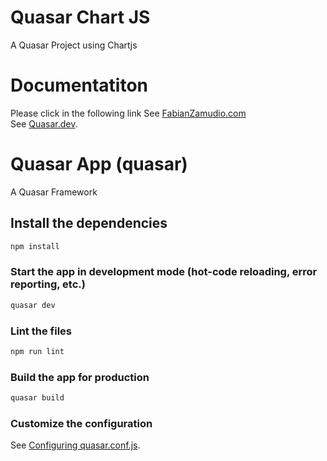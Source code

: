 # Quasar Chart JS

A Quasar Project using Chartjs

# Documentatiton
Please click in the following link See [FabianZamudio.com](https://www.fabianzamudio.com/blog/exprimiendo-vuejs-con-quasar) <br />
See [Quasar.dev](https://quasar.dev/start/pick-quasar-flavour).

# Quasar App (quasar)

A Quasar Framework

## Install the dependencies
```bash
npm install
```

### Start the app in development mode (hot-code reloading, error reporting, etc.)
```bash
quasar dev
```

### Lint the files
```bash
npm run lint
```

### Build the app for production
```bash
quasar build
```

### Customize the configuration
See [Configuring quasar.conf.js](https://quasar.dev/quasar-cli/quasar-conf-js).

